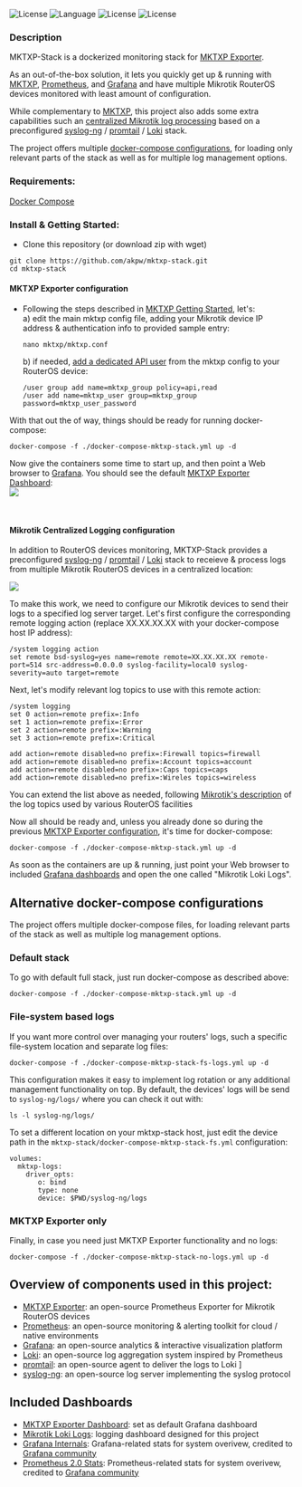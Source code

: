 ![License](https://img.shields.io/badge/License-GNU%20GPL-blue.svg)
![Language](https://img.shields.io/badge/docker-%230db7ed.svg)
![License](https://img.shields.io/badge/mikrotik-routeros-orange)
![License](https://img.shields.io/badge/prometheus-exporter-blueviolet)

### Description
MKTXP-Stack is a dockerized monitoring stack for [MKTXP Exporter](https://github.com/akpw/mktxp). 

As an out-of-the-box solution, it lets you quickly get up & running with [MKTXP](https://github.com/akpw/mktxp), [Prometheus](https://prometheus.io/), and [Grafana](https://grafana.com/) and have multiple Mikrotik RouterOS devices monitored with least amount of configuration. 

While complementary to [MKTXP](https://github.com/akpw/mktxp), this project also adds some extra capabilities such an [centralized Mikrotik log processing](https://github.com/akpw/mktxp-stack#mikrotik-centralized-logging-configuration) based on a preconfigured  [syslog-ng](https://www.syslog-ng.com/) / [promtail](https://grafana.com/docs/loki/latest/clients/promtail/) / [Loki](https://grafana.com/docs/loki/latest) stack. 

The project offers multiple [docker-compose configurations](https://github.com/akpw/mktxp-stack/blob/main/README.md#alternative-docker-compose-configurations), for loading only relevant parts of the stack as well as for multiple log management options.


### Requirements:
[Docker Compose](https://docs.docker.com/compose/install/)


### Install & Getting Started:
 - Clone this repository (or download zip with wget)
```
git clone https://github.com/akpw/mktxp-stack.git
cd mktxp-stack
```

#### MKTXP Exporter configuration
- Following the steps described in [MKTXP Getting Started](https://github.com/akpw/mktxp#getting-started), let's:\
  a) edit the main mktxp config file, adding your Mikrotik device IP address & authentication info to provided sample entry:
  ```
  nano mktxp/mktxp.conf
  ```

  b) if needed, [add a dedicated API user](https://github.com/akpw/mktxp#mikrotik-device-config) from the mktxp config to your RouterOS device:
  ```
  /user group add name=mktxp_group policy=api,read
  /user add name=mktxp_user group=mktxp_group password=mktxp_user_password
  ```

With that out the of way, things should be ready for running docker-compose:
```
docker-compose -f ./docker-compose-mktxp-stack.yml up -d
```

Now give the containers some time to start up, and then point a Web browser to [Grafana](http://localhost:3000). You should see the default [MKTXP Exporter Dashboard](https://grafana.com/grafana/dashboards/13679-mikrotik-mktxp-exporter/):\
![](https://akpw-s3.s3.eu-central-1.amazonaws.com/mktxp_black.png)

&nbsp;

#### Mikrotik Centralized Logging configuration
In addition to RouterOS devices monitoring, MKTXP-Stack provides a preconfigured  [syslog-ng](https://www.syslog-ng.com/) / [promtail](https://grafana.com/docs/loki/latest/clients/promtail/) / [Loki](https://grafana.com/docs/loki/latest) stack to receieve & process logs from multiple Mikrotik RouterOS devices in a centralized location:

![](https://user-images.githubusercontent.com/5028474/198598490-3664a3db-a6ca-4312-b34a-a34fbc12a634.png)

To make this work, we need to configure our Mikrotik devices to send their logs to a specified log server target. Let's first configure the corresponding remote logging action (replace XX.XX.XX.XX with your docker-compose host IP address):
```
/system logging action
set remote bsd-syslog=yes name=remote remote=XX.XX.XX.XX remote-port=514 src-address=0.0.0.0 syslog-facility=local0 syslog-severity=auto target=remote
```
Next, let's modify relevant log topics to use with this remote action:
```
/system logging
set 0 action=remote prefix=:Info
set 1 action=remote prefix=:Error
set 2 action=remote prefix=:Warning
set 3 action=remote prefix=:Critical

add action=remote disabled=no prefix=:Firewall topics=firewall
add action=remote disabled=no prefix=:Account topics=account
add action=remote disabled=no prefix=:Caps topics=caps
add action=remote disabled=no prefix=:Wireles topics=wireless
```
You can extend the list above as needed, following [Mikrotik's description](https://help.mikrotik.com/docs/display/ROS/Log) of the log topics used by various RouterOS facilities 

Now all should be ready and, unless you already done so during the previous [MKTXP Exporter configuration](https://github.com/akpw/mktxp-stack#mktxp-exporter-configuration), it's time for docker-compose:
```
docker-compose -f ./docker-compose-mktxp-stack.yml up -d
```
As soon as the containers are up & running, just point your Web browser to included [Grafana dashboards](http://localhost:3000/dashboards) and open the one called "Mikrotik Loki Logs".

## Alternative docker-compose configurations
The project offers multiple docker-compose files, for loading relevant parts of the stack as well as multiple log management options.

### Default stack
To go with default full stack, just run docker-compose as described above:
```
docker-compose -f ./docker-compose-mktxp-stack.yml up -d
```

### File-system based logs
If you want more control over managing your routers' logs, such a specific file-system location and separate log files:
```
docker-compose -f ./docker-compose-mktxp-stack-fs-logs.yml up -d
```
This configuration makes it easy to implement log rotation or any additional management functionality on top. By default, the devices' logs will be send to `syslog-ng/logs/` where you can check it out with:
```
ls -l syslog-ng/logs/
```
To set a different location on your mktxp-stack host, just edit the device path in the ```mktxp-stack/docker-compose-mktxp-stack-fs.yml``` configuration:
```
volumes:
  mktxp-logs:
    driver_opts:
       o: bind
       type: none
       device: $PWD/syslog-ng/logs
```

###  MKTXP Exporter only
Finally, in case you need just MKTXP Exporter functionality and no logs:
```
docker-compose -f ./docker-compose-mktxp-stack-no-logs.yml up -d
```


## Overview of components used in this project:
 - [MKTXP Exporter](https://github.com/akpw/mktxp): an open-source Prometheus Exporter for Mikrotik RouterOS devices
 - [Prometheus](https://prometheus.io/): an open-source monitoring & alerting toolkit for cloud / native environments
 - [Grafana](https://grafana.com/): an open-source analytics & interactive visualization platform
 - [Loki](https://grafana.com/oss/loki/): an open-source log aggregation system inspired by Prometheus
 - [promtail](https://grafana.com/docs/loki/latest/clients/promtail/): an open-source agent to deliver the logs to Loki ]
 - [syslog-ng](https://www.syslog-ng.com/): an open-source log server implementing the syslog protocol 
 
 ## Included Dashboards
  - [MKTXP Exporter Dashboard](https://grafana.com/grafana/dashboards/13679-mikrotik-mktxp-exporter/): set as default Grafana dashboard
  - [Mikrotik Loki Logs](https://grafana.com/grafana/dashboards/17139-mikrotik-loki-logs/): logging dashboard designed for this project
  - [Grafana Internals](https://grafana.com/grafana/dashboards/3590-grafana-internals/): Grafana-related stats for system overivew, credited to [Grafana community](https://grafana.com/grafana/dashboards/)
  - [Prometheus 2.0 Stats](https://grafana.com/grafana/dashboards/15489-prometheus-2-0-stats/): Prometheus-related stats for system overivew, credited to [Grafana community](https://grafana.com/grafana/dashboards/)

